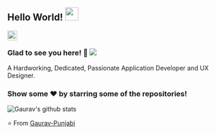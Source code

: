 ## Hello World! <img src="https://raw.githubusercontent.com/iampavangandhi/iampavangandhi/master/gifs/Hi.gif" width="30px"></h2>

<a href="https://linkedin.com/in/iampavangandhi">
  <img align="left" alt="Pavan's Linkdein" width="22px" src="https://cdn.jsdelivr.net/npm/simple-icons@v3/icons/linkedin.svg" />
</a>

<br />

### Glad to see you here! 🤩 ![](https://visitor-badge.glitch.me/badge?page_id=gaurav.bpunjabi)

A Hardworking, Dedicated, Passionate Application Developer and UX Designer.

### Show some ❤️ by starring some of the repositories!

![Gaurav's github stats](https://github-readme-stats.vercel.app/api?username=Gaurav-Punjabi&show_icons=true) 

⭐️ From [Gaurav-Punjabi](https://github.com/Gaurav-Punjabi)
